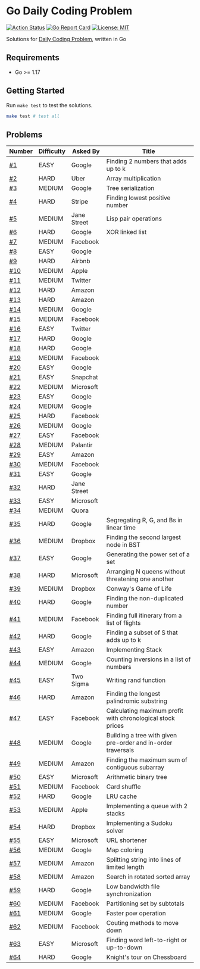 # Go Daily Coding Problem

[![Action Status](https://github.com/TipsyPixie/go-daily-coding-problem/workflows/Go%20Test/badge.svg)](https://github.com/TipsyPixie/go-daily-coding-problem/actions)
[![Go Report Card](https://goreportcard.com/badge/github.com/TipsyPixie/go-daily-coding-problem)](https://goreportcard.com/report/github.com/TipsyPixie/go-daily-coding-problem)
[![License: MIT](https://img.shields.io/badge/License-MIT-yellow.svg)](https://opensource.org/licenses/MIT)

Solutions for [Daily Coding Problem](https://www.dailycodingproblem.com/ "Daily Coding Problem"), written in Go

## Requirements

- Go >= 1.17

## Getting Started

Run `make test` to test the solutions.

```bash
make test # test all
```

## Problems

| Number            | Difficulty | Asked By    | Title                                                        |
|-------------------|------------|-------------|--------------------------------------------------------------|
| [#1](problem001)  | EASY       | Google      | Finding 2 numbers that adds up to k                          |
| [#2](problem002)  | HARD       | Uber        | Array multiplication                                         |
| [#3](problem003)  | MEDIUM     | Google      | Tree serialization                                           |
| [#4](problem004)  | HARD       | Stripe      | Finding lowest positive number                               |
| [#5](problem005)  | MEDIUM     | Jane Street | Lisp pair operations                                         |
| [#6](problem006)  | HARD       | Google      | XOR linked list                                              |
| [#7](problem007)  | MEDIUM     | Facebook    |                                                              |
| [#8](problem008)  | EASY       | Google      |                                                              |
| [#9](problem009)  | HARD       | Airbnb      |                                                              |
| [#10](problem010) | MEDIUM     | Apple       |                                                              |
| [#11](problem011) | MEDIUM     | Twitter     |                                                              |
| [#12](problem012) | HARD       | Amazon      |                                                              |
| [#13](problem013) | HARD       | Amazon      |                                                              |
| [#14](problem014) | MEDIUM     | Google      |                                                              |
| [#15](problem015) | MEDIUM     | Facebook    |                                                              |
| [#16](problem016) | EASY       | Twitter     |                                                              |
| [#17](problem017) | HARD       | Google      |                                                              |
| [#18](problem018) | HARD       | Google      |                                                              |
| [#19](problem019) | MEDIUM     | Facebook    |                                                              |
| [#20](problem020) | EASY       | Google      |                                                              |
| [#21](problem021) | EASY       | Snapchat    |                                                              |
| [#22](problem022) | MEDIUM     | Microsoft   |                                                              |
| [#23](problem023) | EASY       | Google      |                                                              |
| [#24](problem024) | MEDIUM     | Google      |                                                              |
| [#25](problem025) | HARD       | Facebook    |                                                              |
| [#26](problem026) | MEDIUM     | Google      |                                                              |
| [#27](problem027) | EASY       | Facebook    |                                                              |
| [#28](problem028) | MEDIUM     | Palantir    |                                                              |
| [#29](problem029) | EASY       | Amazon      |                                                              |
| [#30](problem030) | MEDIUM     | Facebook    |                                                              |
| [#31](problem031) | EASY       | Google      |                                                              |
| [#32](problem032) | HARD       | Jane Street |                                                              |
| [#33](problem033) | EASY       | Microsoft   |                                                              |
| [#34](problem034) | MEDIUM     | Quora       |                                                              |
| [#35](problem035) | HARD       | Google      | Segregating R, G, and Bs in linear time                      |
| [#36](problem036) | MEDIUM     | Dropbox     | Finding the second largest node in BST                       |
| [#37](problem037) | EASY       | Google      | Generating the power set of a set                            |
| [#38](problem038) | HARD       | Microsoft   | Arranging N queens without threatening one another           |
| [#39](problem039) | MEDIUM     | Dropbox     | Conway's Game of Life                                        |
| [#40](problem040) | HARD       | Google      | Finding the non-duplicated number                            |
| [#41](problem041) | MEDIUM     | Facebook    | Finding full itinerary from a list of flights                |
| [#42](problem042) | HARD       | Google      | Finding a subset of S that adds up to k                      |
| [#43](problem043) | EASY       | Amazon      | Implementing Stack                                           |
| [#44](problem044) | MEDIUM     | Google      | Counting inversions in a list of numbers                     |
| [#45](problem045) | EASY       | Two Sigma   | Writing rand function                                        |
| [#46](problem046) | HARD       | Amazon      | Finding the longest palindromic substring                    |
| [#47](problem047) | EASY       | Facebook    | Calculating maximum profit with chronological stock prices   |
| [#48](problem048) | MEDIUM     | Google      | Building a tree with given pre-order and in-order traversals |
| [#49](problem049) | MEDIUM     | Amazon      | Finding the maximum sum of contiguous subarray               |
| [#50](problem050) | EASY       | Microsoft   | Arithmetic binary tree                                       |
| [#51](problem051) | MEDIUM     | Facebook    | Card shuffle                                                 |
| [#52](problem052) | HARD       | Google      | LRU cache                                                    |
| [#53](problem053) | MEDIUM     | Apple       | Implementing a queue with 2 stacks                           |
| [#54](problem054) | HARD       | Dropbox     | Implementing a Sudoku solver                                 |
| [#55](problem055) | EASY       | Microsoft   | URL shortener                                                |
| [#56](problem056) | MEDIUM     | Google      | Map coloring                                                 |
| [#57](problem057) | MEDIUM     | Amazon      | Splitting string into lines of limited length                |
| [#58](problem058) | MEDIUM     | Amazon      | Search in rotated sorted array                               |
| [#59](problem059) | HARD       | Google      | Low bandwidth file synchronization                           |
| [#60](problem060) | MEDIUM     | Facebook    | Partitioning set by subtotals                                |
| [#61](problem061) | MEDIUM     | Google      | Faster pow operation                                         |
| [#62](problem062) | MEDIUM     | Facebook    | Couting methods to move down                                 |
| [#63](problem063) | EASY       | Microsoft   | Finding word left-to-right or up-to-down                     |
| [#64](problem064) | HARD       | Google      | Knight's tour on Chessboard                                  |
